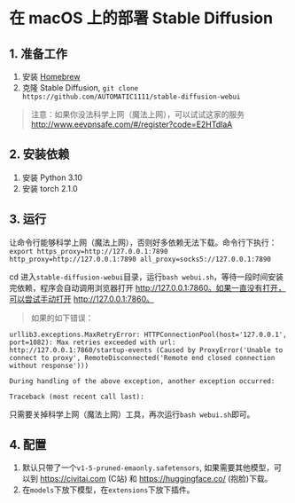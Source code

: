 # 在 macOS 上的部署 Stable Diffusion

## 1. 准备工作
1. 安装 [Homebrew](https://brew.sh/)
2. 克隆  Stable Diffusion, `git clone https://github.com/AUTOMATIC1111/stable-diffusion-webui`

> 注意：如果你没法科学上网（魔法上网），可以试试这家的服务 http://www.eevpnsafe.com/#/register?code=E2HTdlaA

## 2. 安装依赖
1. 安装 Python 3.10
2. 安装 torch 2.1.0

## 3. 运行
让命令行能够科学上网（魔法上网），否则好多依赖无法下载。命令行下执行：`export https_proxy=http://127.0.0.1:7890 http_proxy=http://127.0.0.1:7890 all_proxy=socks5://127.0.0.1:7890`

cd 进入`stable-diffusion-webui`目录，运行`bash webui.sh`，等待一段时间安装完依赖，程序会自动调用浏览器打开 http://127.0.0.1:7860。如果一直没有打开，可以尝试手动打开 http://127.0.0.1:7860。

> 如果的如下错误：
```
urllib3.exceptions.MaxRetryError: HTTPConnectionPool(host='127.0.0.1', port=1082): Max retries exceeded with url: http://127.0.0.1:7860/startup-events (Caused by ProxyError('Unable to connect to proxy', RemoteDisconnected('Remote end closed connection without response')))

During handling of the above exception, another exception occurred:

Traceback (most recent call last):
```
只需要关掉科学上网（魔法上网）工具，再次运行`bash webui.sh`即可。

## 4. 配置
1. 默认只带了一个`v1-5-pruned-emaonly.safetensors`, 如果需要其他模型，可以到 https://civitai.com (C站) 和 https://huggingface.co/ (抱脸)下载。
2. 在`models`下放下模型，在`extensions`下放下插件。
